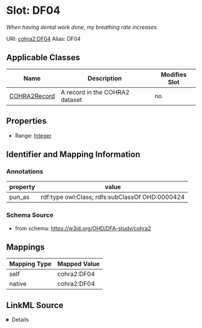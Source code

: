 

# Slot: DF04 


_When having dental work done, my breathing rate increases._





URI: [cohra2:DF04](https://w3id.org/OHD/DFA-study/cohra2/DF04)
Alias: DF04

<!-- no inheritance hierarchy -->





## Applicable Classes

| Name | Description | Modifies Slot |
| --- | --- | --- |
| [COHRA2Record](COHRA2Record.md) | A record in the COHRA2 dataset |  no  |







## Properties

* Range: [Integer](Integer.md)





## Identifier and Mapping Information





### Annotations

| property | value |
| --- | --- |
| pun_as | rdf:type owl:Class; rdfs:subClassOf OHD:0000424 |




### Schema Source


* from schema: https://w3id.org/OHD/DFA-study/cohra2




## Mappings

| Mapping Type | Mapped Value |
| ---  | ---  |
| self | cohra2:DF04 |
| native | cohra2:DF04 |




## LinkML Source

<details>
```yaml
name: DF04
annotations:
  pun_as:
    tag: pun_as
    value: rdf:type owl:Class; rdfs:subClassOf OHD:0000424
description: When having dental work done, my breathing rate increases.
from_schema: https://w3id.org/OHD/DFA-study/cohra2
rank: 1000
alias: DF04
domain_of:
- COHRA2Record
range: integer

```
</details>